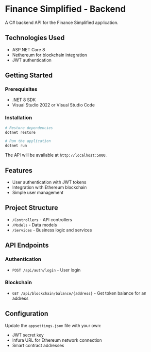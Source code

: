 # Finance Simplified - Backend

A C# backend API for the Finance Simplified application.

## Technologies Used

- ASP.NET Core 8
- Nethereum for blockchain integration
- JWT authentication

## Getting Started

### Prerequisites

- .NET 8 SDK
- Visual Studio 2022 or Visual Studio Code

### Installation

```bash
# Restore dependencies
dotnet restore

# Run the application
dotnet run
```

The API will be available at `http://localhost:5000`.

## Features

- User authentication with JWT tokens
- Integration with Ethereum blockchain
- Simple user management

## Project Structure

- `/Controllers` - API controllers
- `/Models` - Data models
- `/Services` - Business logic and services

## API Endpoints

### Authentication

- `POST /api/auth/login` - User login

### Blockchain

- `GET /api/blockchain/balance/{address}` - Get token balance for an address

## Configuration

Update the `appsettings.json` file with your own:

- JWT secret key
- Infura URL for Ethereum network connection
- Smart contract addresses
